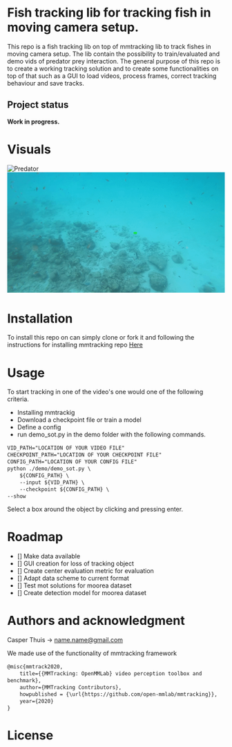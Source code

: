 # Fish tracking lib for tracking fish in moving camera setup.

This repo is a fish tracking lib on top of mmtracking lib to track fishes in moving camera setup. The lib contain the possibility to train/evaluated and demo vids of predator prey interaction. The general purpose of this repo is to create a working tracking solution and to create some functionalities on top of that such as a GUI to load videos, process frames, correct tracking behaviour and save tracks.

## Project status 
**Work in progress.**


# Visuals

![Predator](gifs/predator.gif)
![Prey](gifs/prey.gif)

# Installation

To install this repo on can simply clone or fork it and following the instructions for installing mmtracking repo [Here](https://github.com/open-mmlab/mmtracking/blob/master/docs/en/install.md)

# Usage

To start tracking in one of the video's one would one of the following criteria. 

- Installing mmtrackig
- Download a checkpoint file or train a model
- Define a config
- run demo_sot.py in the demo folder with the following commands.
```
VID_PATH="LOCATION OF YOUR VIDEO FILE"
CHECKPOINT_PATH="LOCATION OF YOUR CHECKPOINT FILE"
CONFIG_PATH="LOCATION OF YOUR CONFIG FILE"
python ./demo/demo_sot.py \                                            
    ${CONFIG_PATH} \
    --input ${VID_PATH} \
    --checkpoint ${CONFIG_PATH} \ 
--show 
```

Select a box around the object by clicking and pressing enter.


# Roadmap
- [] Make data available
- [] GUI creation for loss of tracking object
- [] Create center evaluation metric for evaluation
- [] Adapt data scheme to current format
- [] Test mot solutions for moorea dataset
- [] Create detection model for moorea dataset


# Authors and acknowledgment
Casper Thuis -> name.name@gmail.com  

We made use of the functionality of mmtracking framework 
```
@misc{mmtrack2020,
    title={{MMTracking: OpenMMLab} video perception toolbox and benchmark},
    author={MMTracking Contributors},
    howpublished = {\url{https://github.com/open-mmlab/mmtracking}},
    year={2020}
}
```

# License

